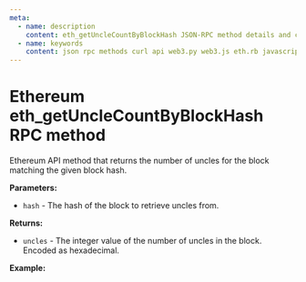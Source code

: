 ```yaml
---
meta:
  - name: description
    content: eth_getUncleCountByBlockHash JSON-RPC method details and code examples.
  - name: keywords
    content: json rpc methods curl api web3.py web3.js eth.rb javascript python ruby ethereum 
---
```


# Ethereum eth_getUncleCountByBlockHash RPC method

Ethereum API method that returns the number of uncles for the block matching the given block hash.    

**Parameters:**  

* `hash` - The hash of the block to retrieve uncles from.

**Returns:** 

* `uncles` - The integer value of the number of uncles in the block. Encoded as hexadecimal.

**Example:**

<CodeSwitcher :languages="{js:'web3.js', py:'web3.py', rb:'eth.rb', cr:'cURL'}">
<template v-slot:js>

``` js
const Web3 = require("web3");
const node_url = "CHAINSTACK_NODE_URL";
const web3 = new Web3(node_url);
web3.eth.getBlockUncleCount("0x685b2226cbf6e1f890211010aa192bf16f0a0cba9534264a033b023d7367b845", (err, uncle) => {
    console.log(uncle)
})
```

</template>
<template v-slot:py>

``` py
from web3 import Web3  
node_url = "CHAINSTACK_NODE_URL" 
web3 = Web3(Web3.HTTPProvider(node_url)) 
print(web3.eth.get_uncle_count("0x685b2226cbf6e1f890211010aa192bf16f0a0cba9534264a033b023d7367b845"))   
```

</template>
<template v-slot:rb>

``` rb
require "eth"
client = Eth::Client.create "CHAINSTACK_NODE_URL"
response = client.eth_get_uncle_count_by_block_hash("0x685b2226cbf6e1f890211010aa192bf16f0a0cba9534264a033b023d7367b845")
puts response["result"].to_i(16)
```

</template>
<template v-slot:cr>

``` sh
curl -X POST "CHAINSTACK_NODE_URL" \
  -H "Content-Type: application/json" \
  --data '{"method":"eth_getUncleCountByBlockHash","params":["0x685b2226cbf6e1f890211010aa192bf16f0a0cba9534264a033b023d7367b845"],"id":1,"jsonrpc":"2.0"}'
```

</template>
</CodeSwitcher>